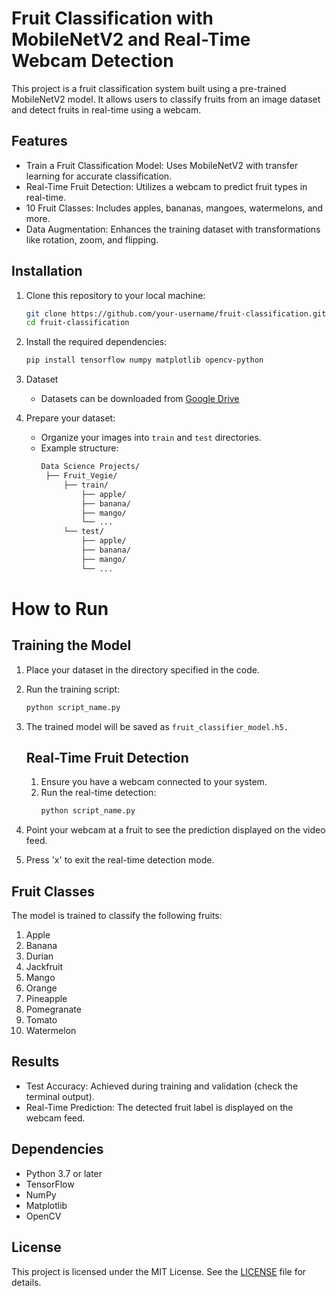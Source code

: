 # Fruit Classification with MobileNetV2 and Real-Time Webcam Detection
This project is a fruit classification system built using a pre-trained MobileNetV2 model. It allows users to classify fruits from an image dataset and detect fruits in real-time using a webcam.

## Features
- Train a Fruit Classification Model: Uses MobileNetV2 with transfer learning for accurate classification.
- Real-Time Fruit Detection: Utilizes a webcam to predict fruit types in real-time.
- 10 Fruit Classes: Includes apples, bananas, mangoes, watermelons, and more.
- Data Augmentation: Enhances the training dataset with transformations like rotation, zoom, and flipping.

## Installation
1. Clone this repository to your local machine:
    ```bash
    git clone https://github.com/your-username/fruit-classification.git
    cd fruit-classification

2. Install the required dependencies:
   ```bash
   pip install tensorflow numpy matplotlib opencv-python
3. Dataset
   - Datasets can be downloaded from [Google Drive](https://drive.google.com/drive/folders/1qZf2YyMOeEhmGFyiiz-tP_UCaY53xzwt?usp=drive_link)

4. Prepare your dataset:
   - Organize your images into `train` and `test` directories.
   - Example structure:
     ```bash
     Data Science Projects/
      ├── Fruit_Vegie/
          ├── train/
              ├── apple/
              ├── banana/
              ├── mango/
              └── ...
          └── test/
              ├── apple/
              ├── banana/
              ├── mango/
              └── ...

 # How to Run
 ## Training the Model
 1. Place your dataset in the directory specified in the code.
 2. Run the training script:
    ```bash
    python script_name.py
3. The trained model will be saved as `fruit_classifier_model.h5.`

   ## Real-Time Fruit Detection
   1. Ensure you have a webcam connected to your system.
   2. Run the real-time detection:
      ```bash
      python script_name.py
3. Point your webcam at a fruit to see the prediction displayed on the video feed.
4. Press 'x' to exit the real-time detection mode.

## Fruit Classes
The model is trained to classify the following fruits:

1. Apple
2. Banana
3. Durian
4. Jackfruit
5. Mango
6. Orange
7. Pineapple
8. Pomegranate
9. Tomato
10. Watermelon

## Results
- Test Accuracy: Achieved during training and validation (check the terminal output).
- Real-Time Prediction: The detected fruit label is displayed on the webcam feed.

## Dependencies
- Python 3.7 or later
- TensorFlow
- NumPy
- Matplotlib
- OpenCV

## License
This project is licensed under the MIT License. See the [LICENSE](LICENSE) file for details.
